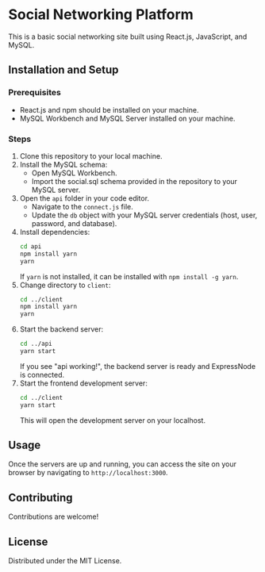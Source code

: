 # Social Networking Platform

This is a basic social networking site built using React.js, JavaScript, and MySQL.

## Installation and Setup

### Prerequisites
- React.js and npm should be installed on your machine.
- MySQL Workbench and MySQL Server installed on your machine.

### Steps
1. Clone this repository to your local machine.
2. Install the MySQL schema:
   - Open MySQL Workbench.
   - Import the social.sql schema provided in the repository to your MySQL server.
3. Open the `api` folder in your code editor.
   - Navigate to the `connect.js` file.
   - Update the `db` object with your MySQL server credentials (host, user, password, and database).
4. Install dependencies:
   ```bash
   cd api
   npm install yarn
   yarn
   ```
   If `yarn` is not installed, it can be installed with `npm install -g yarn`.
5. Change directory to `client`:
   ```bash
   cd ../client
   npm install yarn
   yarn
   ```
6. Start the backend server:
   ```bash
   cd ../api
   yarn start
   ```
   If you see "api working!", the backend server is ready and ExpressNode is connected.
7. Start the frontend development server:
   ```bash
   cd ../client
   yarn start
   ```
   This will open the development server on your localhost.
   
## Usage

Once the servers are up and running, you can access the site on your browser by navigating to `http://localhost:3000`.

## Contributing

Contributions are welcome!

## License

Distributed under the MIT License.
